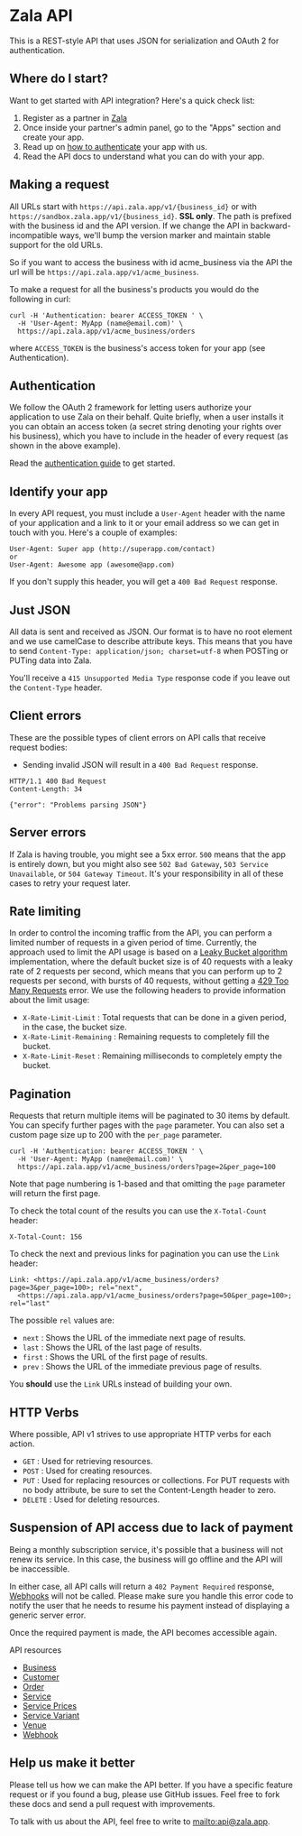Zala API
====================

This is a REST-style API that uses JSON for serialization and OAuth 2 for authentication.

Where do I start?
----------------

Want to get started with API integration? Here's a quick check list:

1. Register as a partner in [Zala](https://zala.app)
2. Once inside your partner's admin panel, go to the "Apps" section and create your app.
3. Read up on [how to authenticate](#authentication) your app with us.
4. Read the API docs to understand what you can do with your app.

Making a request
----------------

All URLs start with `https://api.zala.app/v1/{business_id}` or with `https://sandbox.zala.app/v1/{business_id}`. **SSL only**. The path is prefixed with the business id and
the API version.
If we change the API in backward-incompatible ways, we'll bump the version marker and maintain stable support for the
old URLs.

So if you want to access the business with id acme_business via the API the url will
be `https://api.zala.app/v1/acme_business`.

To make a request for all the business's products you would do the following in curl:

```shell
curl -H 'Authentication: bearer ACCESS_TOKEN ' \
  -H 'User-Agent: MyApp (name@email.com)' \
  https://api.zala.app/v1/acme_business/orders
```

where `ACCESS_TOKEN` is the business's access token for your app (see Authentication).

Authentication
--------------

We follow the OAuth 2 framework for letting users authorize your application to use Zala on their behalf. Quite briefly,
when a user installs it you can obtain an access token (a secret string denoting your rights over his business), which
you have to include in the header of every request (as shown in the above example).

Read the [authentication guide](https://github.com/zala-team/zala-api-docs/blob/master/resources/authentication.md) to get
started.


Identify your app
-----------------

In every API request, you must include a `User-Agent` header with the name of your application and a link to it or your
email address so we can get in touch with you. Here's a couple of examples:

    User-Agent: Super app (http://superapp.com/contact)
    or
    User-Agent: Awesome app (awesome@app.com)

If you don't supply this header, you will get a `400 Bad Request` response.

Just JSON
-----------------

All data is sent and received as JSON. Our format is to have no root element and we use camelCase to describe
attribute keys. This means that you have to send `Content-Type: application/json; charset=utf-8` when POSTing or PUTing
data into Zala.

You'll receive a `415 Unsupported Media Type` response code if you leave out the `Content-Type` header.


Client errors
-------------

These are the possible types of client errors on API calls that receive request bodies:

* Sending invalid JSON will result in a `400 Bad Request` response.

```
HTTP/1.1 400 Bad Request
Content-Length: 34

{"error": "Problems parsing JSON"}
```

Server errors
-------------

If Zala is having trouble, you might see a 5xx error. `500` means that the app is entirely down, but you might also
see `502 Bad Gateway`, `503 Service Unavailable`, or `504 Gateway Timeout`. It's your responsibility in all of these
cases to retry your request later.


Rate limiting
-------------

In order to control the incoming traffic from the API, you can perform a limited number of requests in a given period of
time.
Currently, the approach used to limit the API usage is based on
a [Leaky Bucket algorithm](https://en.wikipedia.org/wiki/Leaky_bucket)
implementation, where the default bucket size is of 40 requests with a leaky rate of 2 requests per second,
which means that you can perform up to 2 requests per second, with bursts of 40 requests,
without getting a [429 Too Many Requests](http://tools.ietf.org/html/draft-nottingham-http-new-status-02#section-4)
error.
We use the following headers to provide information about the limit usage:

* `X-Rate-Limit-Limit` : Total requests that can be done in a given period, in the case, the bucket size.
* `X-Rate-Limit-Remaining` : Remaining requests to completely fill the bucket.
* `X-Rate-Limit-Reset` : Remaining milliseconds to completely empty the bucket.

Pagination
----------

Requests that return multiple items will be paginated to 30 items by default. You can specify further pages with
the `page` parameter. You can also set a custom page size up to 200 with the `per_page` parameter.

```shell
curl -H 'Authentication: bearer ACCESS_TOKEN ' \
  -H 'User-Agent: MyApp (name@email.com)' \
  https://api.zala.app/v1/acme_business/orders?page=2&per_page=100
```

Note that page numbering is 1-based and that omitting the `page` parameter will return the first page.

To check the total count of the results you can use the `X-Total-Count` header:

```
X-Total-Count: 156
```

To check the next and previous links for pagination you can use the `Link` header:

```
Link: <https://api.zala.app/v1/acme_business/orders?page=3&per_page=100>; rel="next",
  <https://api.zala.app/v1/acme_business/orders?page=50&per_page=100>; rel="last"
```

The possible `rel` values are:

* `next` : Shows the URL of the immediate next page of results.
* `last` : Shows the URL of the last page of results.
* `first` : Shows the URL of the first page of results.
* `prev` : Shows the URL of the immediate previous page of results.

You **should** use the `Link` URLs instead of building your own.

HTTP Verbs
----------

Where possible, API v1 strives to use appropriate HTTP verbs for each action.

* `GET` : Used for retrieving resources.
* `POST` : Used for creating resources.
* `PUT` :  Used for replacing resources or collections. For PUT requests with no body attribute, be sure to set the
  Content-Length header to zero.
* `DELETE` : Used for deleting resources.

Suspension of API access due to lack of payment
-----------------------------------------------

Being a monthly subscription service, it's possible that a business will not renew its service.
In this case, the business will go offline and the API will be inaccessible.

In either case, all API calls will return a `402 Payment Required`
response, [Webhooks](https://github.com/zala-team/zala-api-docs/blob/master/resources/webhook.md) will not be called. Please
make sure you handle this error code to notify the user that he needs to resume his payment instead of displaying a
generic server error.

Once the required payment is made, the API becomes accessible again.

API resources

* [Business](https://github.com/zala-team/zala-api-docs/blob/master/resources/business.md)
* [Customer](https://github.com/zala-team/zala-api-docs/blob/master/resources/customer.md)
* [Order](https://github.com/zala-team/zala-api-docs/blob/master/resources/order.md)
* [Service](https://github.com/zala-team/zala-api-docs/blob/master/resources/service.md)
* [Service Prices](https://github.com/zala-team/zala-api-docs/blob/master/resources/service_price.md)
* [Service Variant](https://github.com/zala-team/zala-api-docs/blob/master/resources/service_variant.md)
* [Venue](https://github.com/zala-team/zala-api-docs/blob/master/resources/venue.md)
* [Webhook](https://github.com/zala-team/zala-api-docs/blob/master/resources/webhook.md)

Help us make it better
----------------------

Please tell us how we can make the API better. If you have a specific feature request or if you found a bug, please use
GitHub issues. Feel free to fork these docs and send a pull request with improvements.

To talk with us about the API, feel free to write to <mailto:api@zala.app>.
